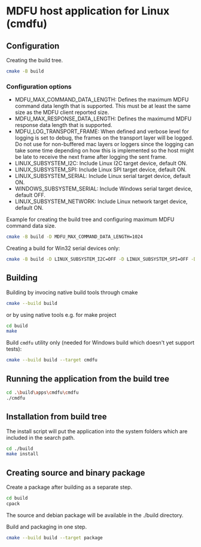# MDFU host application for Linux (cmdfu)

## Configuration

Creating the build tree.
```bash
cmake -B build
```

### Configuration options

- MDFU_MAX_COMMAND_DATA_LENGTH: Defines the maximum MDFU command data length that is supported. This must be at least the same size as the MDFU client reported size.
- MDFU_MAX_RESPONSE_DATA_LENGTH: Defines the maximumd MDFU response data length that is supported.
- MDFU_LOG_TRANSPORT_FRAME: When defined and verbose level for logging is set to debug, the frames on the transport layer will be logged. Do not use for non-buffered mac layers or loggers since the logging can take some time depending on how this is implemented so the host might be late to receive the next frame after logging the sent frame.
- LINUX_SUBSYSTEM_I2C: Include Linux I2C target device, default ON.
- LINUX_SUBSYSTEM_SPI: Include Linux SPI target device, default ON.
- LINUX_SUBSYSTEM_SERIAL: Include Linux serial target device, default ON.
- WINDOWS_SUBSYSTEM_SERIAL: Include Windows serial target device, default OFF.
- LINUX_SUBSYSTEM_NETWORK: Include Linux network target device, default ON.

Example for creating the build tree and configuring maximum MDFU command data size.
```bash
cmake -B build -D MDFU_MAX_COMMAND_DATA_LENGTH=1024
```

Creating a build for Win32 serial devices only:
```bash
cmake -B build -D LINUX_SUBSYSTEM_I2C=OFF -D LINUX_SUBSYSTEM_SPI=OFF -D LINUX_SUBSYSTEM_NETWORK=OFF -D LINUX_SUBSYSTEM_SERIAL=OFF -D WINDOWS_SUBSYSTEM_SERIAL=ON
```

## Building

Building by invocing native build tools through cmake
```bash
cmake --build build
```
or by using native tools e.g. for make project
```bash
cd build
make
```

Build `cmdfu` utility only (needed for Windows build which doesn't yet support tests):
```bash
cmake --build build --target cmdfu
```

## Running the application from the build tree

```bash
cd .\build\apps\cmdfu\cmdfu
./cmdfu
```

## Installation from build tree

The install script will put the application into the system folders which are included in the search path.
```bash
cd ./build
make install
```

## Creating source and binary package

Create a package after building as a separate step.
```bash
cd build
cpack
```
The source and debian package will be available in the ./build directory.

Build and packaging in one step.
```bash
cmake --build build --target package
```
